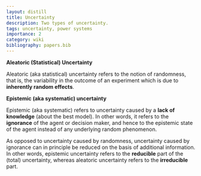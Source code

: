 ```yaml
---
layout: distill
title: Uncertainty
description: Two types of uncertainty.
tags: uncertainty, power systems
importance: 2
category: wiki
bibliography: papers.bib
---
```


**Aleatoric (Statistical) Uncertainty** <d-cite key="hullermeier2021aleatoric"></d-cite>

Aleatoric (aka statistical) uncertainty refers to the notion of randomness, that is, the variability in the outcome of an experiment which is due to **inherently random effects**.

**Epistemic (aka systematic) uncertainty** <d-cite key="hullermeier2021aleatoric"></d-cite>

Epistemic (aka systematic) refers to uncertainty caused by a **lack of knowledge** (about the best model).
In other words, it refers to the **ignorance** of the agent or decision maker, and hence to the epistemic state of the agent instead of any underlying random phenomenon.

As opposed to uncertainty caused by randomness, uncertainty caused by ignorance can in principle be reduced on the basis of additional information.
In other words, epistemic uncertainty refers to the **reducible** part of the (total) uncertainty, whereas aleatoric uncertainty refers to the **irreducible** part.
